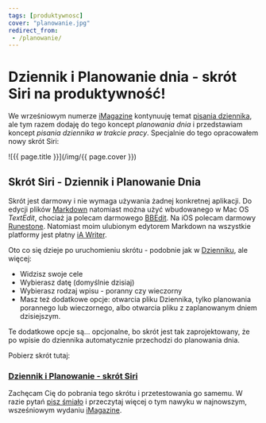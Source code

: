 ```yaml
---
tags: [produktywnosc]
cover: "planowanie.jpg"
redirect_from:
 - /planowanie/
---
```


# Dziennik i Planowanie dnia - skrót Siri na produktywność!

We wrześniowym numerze [iMagazine](/pl/imagazine/) kontynuuję temat [pisania dziennika](/pl/codziennik/), ale tym razem dodaję do tego koncept *planowania dnia* i przedstawiam koncept *pisania dziennika w trakcie pracy*. Specjalnie do tego opracowałem nowy skrót Siri:

<!--More-->

![{{ page.title }}](/img/{{ page.cover }})

## Skrót Siri - Dziennik i Planowanie Dnia

Skrót jest darmowy i nie wymaga używania żadnej konkretnej aplikacji. Do edycji plików [Markdown](/markdown) natomiast można użyć wbudowanego w Mac OS *TextEdit*, chociaż ja polecam darmowego [BBEdit](https://www.barebones.com/products/bbedit/). Na iOS polecam darmowy [Runestone](https://runestone.app). Natomiast moim ulubionym edytorem Markdown na wszystkie platformy jest płatny [iA Writer](https://ia.net/writer).

Oto co się dzieje po uruchomieniu skrótu - podobnie jak w [Dzienniku](/pl/dziennik), ale więcej:

- Widzisz swoje cele
- Wybierasz datę (domyślnie dzisiaj)
- Wybierasz rodzaj wpisu - poranny czy wieczorny
- Masz też dodatkowe opcje: otwarcia pliku Dziennika, tylko planowania porannego lub wieczornego, albo otwarcia pliku z zaplanowanym dniem dzisiejszym.

Te dodatkowe opcje są… opcjonalne, bo skrót jest tak zaprojektowany, że po wpisie do dziennika automatycznie przechodzi do planowania dnia.

Pobierz skrót tutaj:

### [Dziennik i Planowanie - skrót Siri](https://www.icloud.com/shortcuts/6c1e52345eef4d079c3d8ab88a993218)

Zachęcam Cię do pobrania tego skrótu i przetestowania go samemu. W razie pytań [pisz śmiało](/pl/kontakt/) i przeczytaj więcej o tym nawyku w najnowszym, wsześniowym wydaniu [iMagazine](/pl/imagazine/).

[n]: https://michael.gratis/nozbe_pl
[np]: https://michael.gratis/nozbepersonal_pl